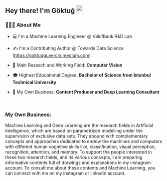<h2> Hey there! I'm Göktuğ <img src="https://github.com/souvikguria98/souvikguria98/blob/master/Hi.gif" width="25"></h2>


<h3> 👨🏻‍💻 About Me </h3>

- 💻 I'm a Machine Learning Engineer @ VakıfBank R&D Lab

- ✍️ I'm a Contributing Author @ Towards Data Science (https://goktugguvercin.medium.com)

- 🔭 Main Reseach and Working Field: **Computer Vision**

- 🎓 Highest Educational Degree: **Bachelor of Science from Istanbul Technical University**

- 🧠 My Own Business: **Content Producer and Deep Learning Consultant**

<br />

### My Own Business:

Machine Learning and Deep Learning are the research fields in Artificial Intelligence, which are based on parametrized modelling under the supervision of exclusive data sets. They abound with complementary concepts and approaches dedicated to endow the machines and computers with different human cognitive skills like, classification, visual perception, recognition, attention, and memory. To support the people interested in these two research fields, and its various concepts, I am preparing informative contents full of drawings and explanations in my instagram account. To consult me about these contents and Machine Learning, you can connect with me on my instagram or linkedin account. 




<!--
**GoktugGuvercin/GoktugGuvercin** is a ✨ _special_ ✨ repository because its `README.md` (this file) appears on your GitHub profile.

Here are some ideas to get you started:

- 🔭 I’m currently working on ...
- 🌱 I’m currently learning ...
- 👯 I’m looking to collaborate on ...
- 🤔 I’m looking for help with ...
- 💬 Ask me about ...
- 📫 How to reach me: ...
- 😄 Pronouns: ...
- ⚡ Fun fact: ...
-->
